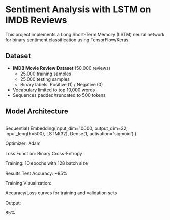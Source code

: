 # Sentiment Analysis with LSTM on IMDB Reviews

This project implements a Long Short-Term Memory (LSTM) neural network for binary sentiment classification using TensorFlow/Keras.

## Dataset
- **IMDB Movie Review Dataset** (50,000 reviews)
  - 25,000 training samples
  - 25,000 testing samples
  - Binary labels: Positive (1) / Negative (0)
- Vocabulary limited to top 10,000 words
- Sequences padded/truncated to 500 tokens

## Model Architecture
```python
```
Sequential(
    Embedding(input_dim=10000, output_dim=32, input_length=500),
    LSTM(32),
    Dense(1, activation='sigmoid')
)

Optimizer: Adam

Loss Function: Binary Cross-Entropy

Training: 10 epochs with 128 batch size

Results
Test Accuracy: ~85%

Training Visualization:

Accuracy/Loss curves for training and validation sets

Output:

85%
